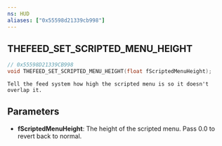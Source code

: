 ```yaml
---
ns: HUD
aliases: ["0x55598d21339cb998"]
---
```

## THEFEED_SET_SCRIPTED_MENU_HEIGHT

```c
// 0x55598D21339CB998
void THEFEED_SET_SCRIPTED_MENU_HEIGHT(float fScriptedMenuHeight);
```

```
Tell the feed system how high the scripted menu is so it doesn't overlap it.
```

## Parameters
* **fScriptedMenuHeight**: The height of the scripted menu. Pass 0.0 to revert back to normal.
